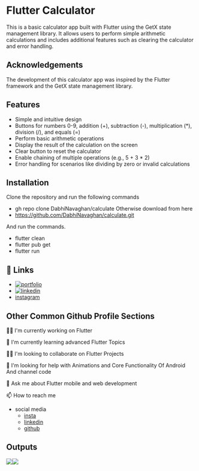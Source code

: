 
# Flutter Calculator

This is a basic calculator app built with Flutter using the GetX state management library. It allows users to perform simple arithmetic calculations and includes additional features such as clearing the calculator and error handling.



## Acknowledgements
The development of this calculator app was inspired by the Flutter framework and the GetX state management library.




## Features
- Simple and intuitive design
- Buttons for numbers 0-9, addition (+), subtraction (-), multiplication (*), division (/), and equals (=)
- Perform basic arithmetic operations
- Display the result of the calculation on the screen
- Clear button to reset the calculator
- Enable chaining of multiple operations (e.g., 5 + 3 * 2)
- Error handling for scenarios like dividing by zero or invalid calculations

## Installation
Clone the repository and run the following commands

- gh repo clone DabhiNavaghan/calculate
  Otherwise  download from here
- https://github.com/DabhiNavaghan/calculate.git

And run the commands.

- flutter clean
- flutter pub get
- flutter run
## 🔗 Links
- [![portfolio](https://img.shields.io/badge/my_portfolio-000?style=for-the-badge&logo=ko-fi&logoColor=white)](https://github.com/DabhiNavaghan/calculate.git)
- [![linkedin](https://img.shields.io/badge/linkedin-0A66C2?style=for-the-badge&logo=linkedin&logoColor=white)](https://www.linkedin.com/in/dabhi-navaghan-5091031b2/)
- [instagram](https://www.instagram.com/ll_dabhi_on_fire_ll/)


## Other Common Github Profile Sections
👩‍💻 I'm currently working on Flutter

🧠 I'm currently learning advanced Flutter Topics

👯‍♀️ I'm looking to collaborate on Flutter Projects

🤔 I'm looking for help with Animations and Core Functionality Of Android And channel code

💬 Ask me about Flutter mobile and web development

📫 How to reach me
- social media
    - [insta](https://www.instagram.com/ll_dabhi_on_fire_ll/)
    - [linkedin](https://www.linkedin.com/in/dabhi-navaghan-5091031b2/)
    - [github](https://github.com/DabhiNavaghan/)


## Outputs
![](../../DOCUMENTS/Screenshot_20230618-122109.png)![](../../DOCUMENTS/Screenshot_20230618-122120.png)
